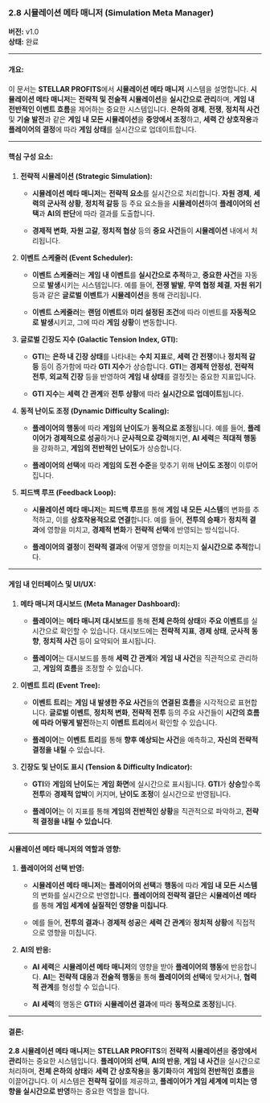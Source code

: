 ### **2.8 시뮬레이션 메타 매니저 (Simulation Meta Manager)**

**버전:** v1.0  
**상태:** 완료

---

#### **개요:**

이 문서는 **STELLAR PROFITS**에서 **시뮬레이션 메타 매니저** 시스템을 설명합니다. **시뮬레이션 메타 매니저**는 **전략적 및 전술적 시뮬레이션**을 **실시간으로 관리**하며, **게임 내 전반적인 이벤트 흐름**을 제어하는 중요한 시스템입니다. **은하의 경제**, **전쟁**, **정치적 사건** 및 **기술 발전**과 같은 **게임 내 모든 시뮬레이션**을 **중앙에서 조정**하고, **세력 간 상호작용**과 **플레이어의 결정**에 따라 **게임 상태**를 실시간으로 업데이트합니다.

---

#### **핵심 구성 요소:**

1. **전략적 시뮬레이션 (Strategic Simulation):**
    
    - **시뮬레이션 메타 매니저**는 **전략적 요소**를 실시간으로 처리합니다. **자원 경제**, **세력의 군사적 상황**, **정치적 갈등** 등 주요 요소들을 **시뮬레이션**하여 **플레이어의 선택**과 **AI의 판단**에 따라 결과를 도출합니다.
        
    - **경제적 변화**, **자원 고갈**, **정치적 협상** 등의 **중요 사건**들이 **시뮬레이션** 내에서 처리됩니다.
        
2. **이벤트 스케줄러 (Event Scheduler):**
    
    - **이벤트 스케줄러**는 **게임 내 이벤트**를 **실시간으로 추적**하고, **중요한 사건**을 자동으로 **발생**시키는 시스템입니다. 예를 들어, **전쟁 발발**, **무역 협정 체결**, **자원 위기** 등과 같은 **글로벌 이벤트**가 **시뮬레이션**을 통해 관리됩니다.
        
    - **이벤트 스케줄러**는 **랜덤 이벤트**와 **미리 설정된 조건**에 따라 이벤트를 **자동적으로 발생**시키고, 그에 따라 **게임 상황**이 변동합니다.
        
3. **글로벌 긴장도 지수 (Galactic Tension Index, GTI):**
    
    - **GTI**는 **은하 내 긴장 상태**를 나타내는 **수치 지표**로, **세력 간 전쟁**이나 **정치적 갈등** 등이 증가함에 따라 **GTI 지수**가 상승합니다. **GTI**는 **경제적 안정성**, **전략적 전투**, **외교적 긴장** 등을 반영하여 **게임 내 상태**를 결정짓는 중요한 지표입니다.
        
    - **GTI 지수**는 **세력 간 관계**와 **전투 상황**에 따라 **실시간으로 업데이트**됩니다.
        
4. **동적 난이도 조정 (Dynamic Difficulty Scaling):**
    
    - **플레이어의 행동**에 따라 **게임의 난이도**가 **동적으로 조정**됩니다. 예를 들어, **플레이어가 경제적으로 성공**하거나 **군사적으로 강력**해지면, **AI 세력**은 **적대적 행동**을 강화하고, **게임의 전반적인 난이도**가 상승합니다.
        
    - **플레이어의 선택**에 따라 **게임의 도전 수준**을 맞추기 위해 **난이도 조정**이 이루어집니다.
        
5. **피드백 루프 (Feedback Loop):**
    
    - **시뮬레이션 메타 매니저**는 **피드백 루프**를 통해 **게임 내 모든 시스템**의 변화를 추적하고, 이를 **상호작용적으로 연결**합니다. 예를 들어, **전투의 승패**가 **정치적 결과**에 영향을 미치고, **경제적 변화**가 **전략적 선택**에 반영되는 방식입니다.
        
    - **플레이어의 결정**이 **전략적 결과**에 어떻게 영향을 미치는지 **실시간으로 추적**합니다.
        

---

#### **게임 내 인터페이스 및 UI/UX:**

1. **메타 매니저 대시보드 (Meta Manager Dashboard):**
    
    - **플레이어**는 **메타 매니저 대시보드**를 통해 **전체 은하의 상태**와 **주요 이벤트**를 실시간으로 확인할 수 있습니다. 대시보드에는 **전략적 지표**, **경제 상태**, **군사적 동향**, **정치적 사건** 등이 요약되어 표시됩니다.
        
    - **플레이어**는 대시보드를 통해 **세력 간 관계**와 **게임 내 사건**을 직관적으로 관리하고, **게임의 흐름**을 조정할 수 있습니다.
        
2. **이벤트 트리 (Event Tree):**
    
    - **이벤트 트리**는 **게임 내 발생한 주요 사건**들의 **연결된 흐름**을 시각적으로 표현합니다. **글로벌 이벤트**, **정치적 변화**, **전략적 전투** 등의 주요 사건들이 **시간의 흐름에 따라 어떻게 발전**하는지 **이벤트 트리**에서 확인할 수 있습니다.
        
    - **플레이어**는 **이벤트 트리**를 통해 **향후 예상되는 사건**을 예측하고, **자신의 전략적 결정을 내릴** 수 있습니다.
        
3. **긴장도 및 난이도 표시 (Tension & Difficulty Indicator):**
    
    - **GTI**와 **게임의 난이도**는 **게임 화면**에 실시간으로 표시됩니다. **GTI**가 **상승**할수록 **전투**와 **경제적 압박**이 커지며, **난이도 조정**이 실시간으로 반영됩니다.
        
    - **플레이어**는 이 지표를 통해 **게임의 전반적인 상황**을 직관적으로 파악하고, **전략적 결정을 내릴 수 있습니다**.
        

---

#### **시뮬레이션 메타 매니저의 역할과 영향:**

1. **플레이어의 선택 반영:**
    
    - **시뮬레이션 메타 매니저**는 **플레이어의 선택**과 **행동**에 따라 **게임 내 모든 시스템**의 변화를 실시간으로 반영합니다. **플레이어의 전략적 결단**은 **시뮬레이션 메타**를 통해 **게임 세계에 실질적인 영향을 미칩니다**.
        
    - 예를 들어, **전투의 결과**나 **경제적 성공**은 **세력 간 관계**와 **정치적 상황**에 직접적으로 영향을 미칩니다.
        
2. **AI의 반응:**
    
    - **AI 세력**은 **시뮬레이션 메타 매니저**의 영향을 받아 **플레이어의 행동**에 반응합니다. **AI**는 **전략적 대응**과 **전술적 행동**을 통해 **플레이어의 선택**에 맞서거나, **협력적 관계**를 형성할 수 있습니다.
        
    - **AI 세력**의 행동은 **GTI**와 **시뮬레이션 결과**에 따라 **동적으로 조정**됩니다.
        

---

#### **결론:**

**2.8 시뮬레이션 메타 매니저**는 **STELLAR PROFITS**의 **전략적 시뮬레이션**을 **중앙에서 관리**하는 중요한 시스템입니다. **플레이어의 선택**, **AI의 반응**, **게임 내 사건**을 실시간으로 처리하며, **전체 은하의 상태**와 **세력 간 상호작용**을 **동기화**하여 **게임의 전반적인 흐름**을 이끌어갑니다. 이 시스템은 **전략적 깊이**를 제공하고, **플레이어가 게임 세계에 미치는 영향을 실시간으로 반영**하는 중요한 역할을 합니다.